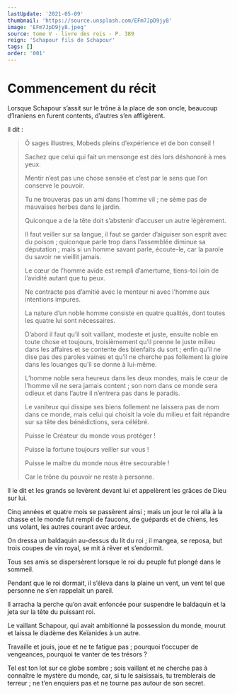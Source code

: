 ```yaml
---
lastUpdate: '2021-05-09'
thumbnail: 'https://source.unsplash.com/EFm7JpD9jy8'
image: 'EFm7JpD9jy8.jpeg'
source: tome V - livre des rois - P. 389
reign: 'Schapour fils de Schapour'
tags: []
order: '001'
---
```


# Commencement du récit

Lorsque Schapour s’assit sur le trône à la place de son oncle, beaucoup d’Iraniens en furent contents, d’autres s’en affligèrent.

Il dit :

> Ô sages illustres, Mobeds pleins d’expérience et de bon conseil !
>
> Sachez que celui qui fait un mensonge est dès lors déshonoré à mes yeux.
>
> Mentir n’est pas une chose sensée et c’est par le sens que l’on conserve le pouvoir.
>
> Tu ne trouveras pas un ami dans l’homme vil ; ne sème pas de mauvaises herbes dans le jardin.
>
> Quiconque a de la tête doit s’abstenir d’accuser un autre légèrement.
>
> Il faut veiller sur sa langue, il faut se garder d’aiguiser son esprit avec du poison ; quiconque parle trop dans l’assemblée diminue sa députation ; mais si un homme savant parle, écoute-le, car la parole du savoir ne vieillit jamais.
>
> Le cœur de l’homme avide est rempli d’amertume, tiens-toi loin de l’avidité autant que tu peux.
>
> Ne contracte pas d’amitié avec le menteur ni avec l’homme aux intentions impures.
>
> La nature d’un noble homme consiste en quatre qualités, dont toutes les quatre lui sont nécessaires.
>
> D’abord il faut qu’il soit vaillant, modeste et juste, ensuite noble en toute chose et toujours, troisièmement qu’il prenne le juste milieu dans les affaires et se contente des bienfaits du sort ; enfin qu’il ne dise pas des paroles vaines et qu’il ne cherche pas follement la gloire dans les louanges qu’il se donne à lui-même.
>
> L’homme noble sera heureux dans les deux mondes, mais le cœur de l’homme vil ne sera jamais content ; son nom dans ce monde sera odieux et dans l’autre il n’entrera pas dans le paradis.
>
> Le vaniteux qui dissipe ses biens follement ne laissera pas de nom dans ce monde, mais celui qui choisit la voie du milieu et fait répandre sur sa tête des bénédictions, sera célébré.
>
> Puisse le Créateur du monde vous protéger !
>
> Puisse la fortune toujours veiller sur vous !
>
> Puisse le maître du monde nous être secourable !
>
> Car le trône du pouvoir ne reste à personne.

Il le dit et les grands se levèrent devant lui et appelèrent les grâces de Dieu sur lui.

Cinq années et quatre mois se passèrent ainsi ; mais un jour le roi alla à la chasse et le monde fut rempli de faucons, de guépards et de chiens, les uns volant, les autres courant avec ardeur.

On dressa un baldaquin au-dessus du lit du roi ; il mangea, se reposa, but trois coupes de vin royal, se mit à rêver et s’endormit.

Tous ses amis se dispersèrent lorsque le roi du peuple fut plongé dans le sommeil.

Pendant que le roi dormait, il s’éleva dans la plaine un vent, un vent tel que personne ne s’en rappelait un pareil.

Il arracha la perche qu’on avait enfoncée pour suspendre le baldaquin et la jeta sur la tête du puissant roi.

Le vaillant Schapour, qui avait ambitionné la possession du monde, mourut et laissa le diadème des Keïanides à un autre.

Travaille et jouis, joue et ne te fatigue pas ; pourquoi t’occuper de vengeances, pourquoi te vanter de tes trésors ?

Tel est ton lot sur ce globe sombre ; sois vaillant et ne cherche pas à connaître le mystère du monde, car, si tu le saisissais, tu tremblerais de terreur ; ne t’en enquiers pas et ne tourne pas autour de son secret.
